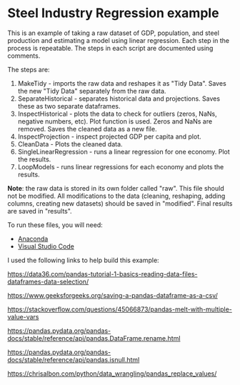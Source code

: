 # Steel Industry Regression example
This is an example of taking a raw dataset of GDP, population, and steel production and estimating a model using linear regression. Each step in the process is repeatable. The steps in each script are documented using comments.

The steps are:

1. MakeTidy - imports the raw data and reshapes it as "Tidy Data". Saves the new "Tidy Data" separately from the raw data.
2. SeparateHistorical - separates historical data and projections. Saves these as two separate dataframes.
3. InspectHistorical - plots the data to check for outliers (zeros, NaNs, negative numbers, etc). Plot function is used. Zeros and NaNs are removed. Saves the cleaned data as a new file.
3. InspectProjection - inspect  projected GDP per capita and plot.
4. CleanData - Plots the cleaned data.
5. SingleLinearRegression - runs a linear regression for one economy. Plot the results.
6. LoopModels - runs linear regressions for each economy and plots the results.

**Note**: the raw data is stored in its own folder called "raw". This file should not be modified. All modifications to the data (cleaning, reshaping, adding columns, creating new datasets) should be saved in "modified". Final results are saved in "results".

To run these files, you will need:
- [Anaconda](https://www.anaconda.com/)
- [Visual Studio Code](https://code.visualstudio.com/)

I used the following links to help build this example:

<https://data36.com/pandas-tutorial-1-basics-reading-data-files-dataframes-data-selection/>

<https://www.geeksforgeeks.org/saving-a-pandas-dataframe-as-a-csv/>

<https://stackoverflow.com/questions/45066873/pandas-melt-with-multiple-value-vars>

<https://pandas.pydata.org/pandas-docs/stable/reference/api/pandas.DataFrame.rename.html>

<https://pandas.pydata.org/pandas-docs/stable/reference/api/pandas.isnull.html>

<https://chrisalbon.com/python/data_wrangling/pandas_replace_values/>